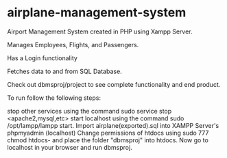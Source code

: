 # airplane-management-system

Airport Management System created in PHP using Xampp Server.

Manages Employees, Flights, and Passengers.

Has a Login functionality

Fetches data to and from SQL Database.

Check out dbmsproj/project to see complete functionality and end product.

To run follow the following steps:

stop other services using the command sudo service stop <apache2,mysql,etc>
start localhost using the command sudo /opt/lampp/lampp start.
Import airplane(exported).sql into XAMPP Server's phpmyadmin (localhost)
Change permissions of htdocs using sudo 777 chmod htdocs- and place the folder "dbmsproj" into htdocs.
Now go to localhost in your browser and run dbmsproj.
